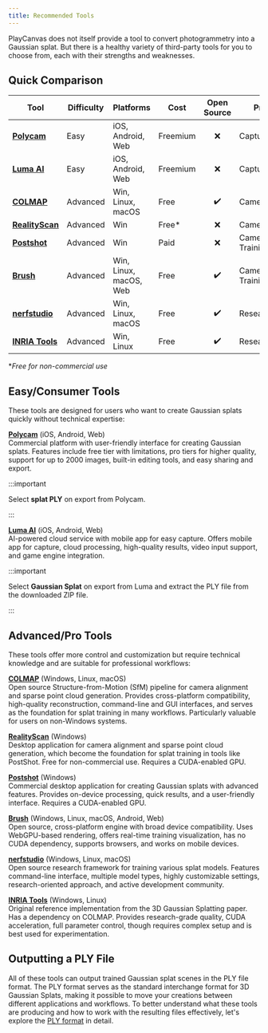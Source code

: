 ```yaml
---
title: Recommended Tools
---
```


PlayCanvas does not itself provide a tool to convert photogrammetry into a Gaussian splat. But there is a healthy variety of third-party tools for you to choose from, each with their strengths and weaknesses.

## Quick Comparison

| Tool | Difficulty | Platforms | Cost | Open Source | Primary Use | Requirements |
|------|------------|-----------|------| :-----: |-------------|--------------|
| [**Polycam**](https://poly.cam/) | Easy | iOS, Android, Web | Freemium | ❌ | Capture + Training | Mobile device |
| [**Luma AI**](https://lumalabs.ai/app) | Easy | iOS, Android, Web | Freemium | ❌ | Capture + Training | Mobile device |
| [**COLMAP**](https://colmap.github.io/) | Advanced | Win, Linux, macOS | Free | ✔️ | Camera Poses | |
| [**RealityScan**](https://www.realityscan.com/) | Advanced | Win | Free* | ❌ | Camera Poses | CUDA GPU |
| [**Postshot**](https://www.jawset.com/) | Advanced | Win | Paid | ❌ | Camera Poses + Training | CUDA GPU |
| [**Brush**](https://github.com/ArthurBrussee/brush) | Advanced | Win, Linux, macOS, Web | Free | ✔️ | Camera Poses + Training | |
| [**nerfstudio**](https://docs.nerf.studio/) | Advanced | Win, Linux, macOS | Free | ✔️ | Research/Training | |
| [**INRIA Tools**](https://repo-sam.inria.fr/fungraph/3d-gaussian-splatting/) | Advanced | Win, Linux | Free | ✔️ | Research/Reference | CUDA GPU |

*_Free for non-commercial use_

## Easy/Consumer Tools

These tools are designed for users who want to create Gaussian splats quickly without technical expertise:

[**Polycam**](https://poly.cam/) (iOS, Android, Web)  
Commercial platform with user-friendly interface for creating Gaussian splats. Features include free tier with limitations, pro tiers for higher quality, support for up to 2000 images, built-in editing tools, and easy sharing and export.

:::important

Select **splat PLY** on export from Polycam.

:::

[**Luma AI**](https://lumalabs.ai/app) (iOS, Android, Web)  
AI-powered cloud service with mobile app for easy capture. Offers mobile app for capture, cloud processing, high-quality results, video input support, and game engine integration.

:::important

Select **Gaussian Splat** on export from Luma and extract the PLY file from the downloaded ZIP file.

:::

## Advanced/Pro Tools

These tools offer more control and customization but require technical knowledge and are suitable for professional workflows:

[**COLMAP**](https://colmap.github.io/) (Windows, Linux, macOS)  
Open source Structure-from-Motion (SfM) pipeline for camera alignment and sparse point cloud generation. Provides cross-platform compatibility, high-quality reconstruction, command-line and GUI interfaces, and serves as the foundation for splat training in many workflows. Particularly valuable for users on non-Windows systems.

[**RealityScan**](https://www.realityscan.com/) (Windows)  
Desktop application for camera alignment and sparse point cloud generation, which become the foundation for splat training in tools like PostShot. Free for non-commercial use. Requires a CUDA-enabled GPU.

[**Postshot**](https://www.jawset.com/) (Windows)  
Commercial desktop application for creating Gaussian splats with advanced features. Provides on-device processing, quick results, and a user-friendly interface. Requires a CUDA-enabled GPU.

[**Brush**](https://github.com/ArthurBrussee/brush) (Windows, Linux, macOS, Android, Web)  
Open source, cross-platform engine with broad device compatibility. Uses WebGPU-based rendering, offers real-time training visualization, has no CUDA dependency, supports browsers, and works on mobile devices.

[**nerfstudio**](https://docs.nerf.studio/) (Windows, Linux, macOS)  
Open source research framework for training various splat models. Features command-line interface, multiple model types, highly customizable settings, research-oriented approach, and active development community.

[**INRIA Tools**](https://repo-sam.inria.fr/fungraph/3d-gaussian-splatting/) (Windows, Linux)  
Original reference implementation from the 3D Gaussian Splatting paper. Has a dependency on COLMAP. Provides research-grade quality, CUDA acceleration, full parameter control, though requires complex setup and is best used for experimentation.

## Outputting a PLY File

All of these tools can output trained Gaussian splat scenes in the PLY file format. The PLY format serves as the standard interchange format for 3D Gaussian Splats, making it possible to move your creations between different applications and workflows. To better understand what these tools are producing and how to work with the resulting files effectively, let's explore the [PLY format](../formats/ply.md) in detail.
